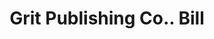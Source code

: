 ---
doi: 10.7916/D8PZ6N01
date_other: '1914'
date_other_textual: '1914'
form: printed ephemera
genre:
- Invoices
name:
- Grit Publishing Co.
object_in_context_url: https://biggert.cul.columbia.edu/items/view/ave_biggert_01522
subject_hierarchical_geographic:
- Williamsport, Pennsylvania, United States
subject_name:
- Grit Publishing Co.
title: Grit Publishing Co.. Bill
sort_title: Grit Publishing Co.. Bill
call_number: ave_biggert_01522
coordinates:
- 41.24444444444445,-77.01861111111111
pid: ave_biggert_01522
identifiers: ave_biggert_01522
thumbnail: https://derivativo-2.library.columbia.edu/iiif/2/ldpd:343986/full/!256,256/0/native.jpg
permalink: /biggert/ave_biggert_01522/
layout: iiif-image-page
---